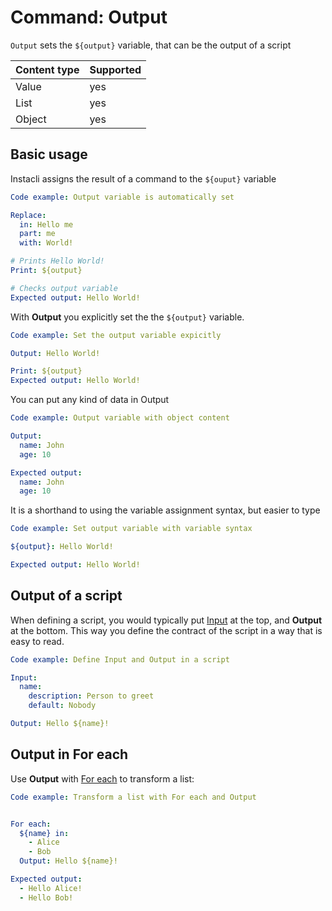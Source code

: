 # Command: Output

`Output` sets the `${output}` variable, that can be the output of a script

| Content type | Supported |
|--------------|-----------|
| Value        | yes       |
| List         | yes       |
| Object       | yes       |

## Basic usage

Instacli assigns the result of a command to the `${ouput}` variable

```yaml
Code example: Output variable is automatically set

Replace:
  in: Hello me
  part: me
  with: World!

# Prints Hello World!
Print: ${output}

# Checks output variable
Expected output: Hello World!
```

With **Output** you explicitly set the the `${output}` variable.

```yaml
Code example: Set the output variable expicitly

Output: Hello World!

Print: ${output}
Expected output: Hello World!
```

You can put any kind of data in Output

```yaml
Code example: Output variable with object content

Output:
  name: John
  age: 10

Expected output:
  name: John
  age: 10
```

It is a shorthand to using the variable assignment syntax, but easier to type

```yaml
Code example: Set output variable with variable syntax

${output}: Hello World!

Expected output: Hello World!
```

## Output of a script

When defining a script, you would typically put  [Input](Input.md) at the top, and **Output** at the bottom. This way you define the contract of the script in a
way that is easy to read.

```yaml
Code example: Define Input and Output in a script

Input:
  name:
    description: Person to greet
    default: Nobody

Output: Hello ${name}!
```

## Output in For each

Use **Output** with [For each](../control-flow/For%20each.md) to transform a list:

```yaml
Code example: Transform a list with For each and Output


For each:
  ${name} in:
    - Alice
    - Bob
  Output: Hello ${name}!

Expected output:
  - Hello Alice!
  - Hello Bob! 
```